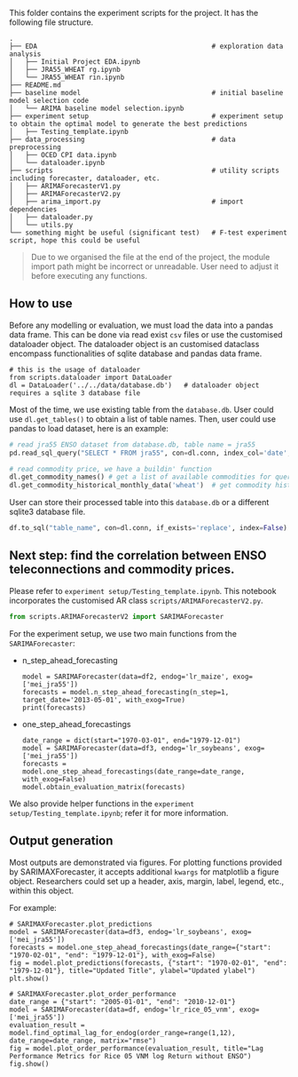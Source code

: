 This folder contains the experiment scripts for the project. It has the following file structure.

```
.
├── EDA                                            # exploration data analysis 
│   ├── Initial Project EDA.ipynb
│   ├── JRA55_WHEAT rg.ipynb
│   └── JRA55_WHEAT rin.ipynb
├── README.md
├── baseline model                                 # initial baseline model selection code 
│   └── ARIMA baseline model selection.ipynb       
├── experiment setup                               # experiment setup to obtain the optimal model to generate the best predictions
│   ├── Testing_template.ipynb                     
├── data_processing                                # data preprocessing
│   ├── OCED CPI data.ipynb
│   └── dataloader.ipynb
├── scripts                                        # utility scripts including forecaster, dataloader, etc.
│   ├── ARIMAForecasterV1.py
│   ├── ARIMAForecasterV2.py
│   ├── arima_import.py                            # import dependencies
│   ├── dataloader.py
│   └── utils.py
└── something might be useful (significant test)   # F-test experiment script, hope this could be useful
```

> Due to we organised the file at the end of the project, the module import path might be incorrect or unreadable.
> User need to adjust it before executing any functions.

## How to use

Before any modelling or evaluation, we must load the data into a pandas data frame. This can be done via read exist `csv` files or use the customised dataloader object. The dataloader object is an customised dataclass encompass functionalities of sqlite database and pandas data frame.

```{python}
# this is the usage of dataloader
from scripts.dataloader import DataLoader
dl = DataLoader('../../data/database.db')   # dataloader object requires a sqlite 3 database file
```

Most of the time, we use existing table from the `database.db`. User could use `dl.get_tables()` to obtain a list of table names.
Then, user could use pandas to load dataset, here is an example:

```python
# read jra55 ENSO dataset from database.db, table name = jra55
pd.read_sql_query("SELECT * FROM jra55", con=dl.conn, index_col='date', parse_date='index')

# read commodity price, we have a buildin' function
dl.get_commodity_names() # get a list of available commodities for query
dl.get_commodity_historical_monthly_data('wheat')  # get commodity historical monthly data
```

User can store their processed table into this `database.db` or a different sqlite3 database file.

```python
df.to_sql("table_name", con=dl.conn, if_exists='replace', index=False)
```

## Next step: find the correlation between ENSO teleconnections and commodity prices.

Please refer to `experiment setup/Testing_template.ipynb`. This notebook incorporates the customised AR class `scripts/ARIMAForecasterV2.py`.

```python
from scripts.ARIMAForecasterV2 import SARIMAForecaster
```

For the experiment setup, we use two main functions from the `SARIMAForecaster`:

- n_step_ahead_forecasting

    ```{python}
    model = SARIMAForecaster(data=df2, endog='lr_maize', exog=['mei_jra55'])
    forecasts = model.n_step_ahead_forecasting(n_step=1, target_date='2013-05-01', with_exog=True)
    print(forecasts)
    ```
    
- one_step_ahead_forecastings

    ```{python}
    date_range = dict(start="1970-03-01", end="1979-12-01")
    model = SARIMAForecaster(data=df3, endog='lr_soybeans', exog=['mei_jra55'])
    forecasts = model.one_step_ahead_forecastings(date_range=date_range, with_exog=False)
    model.obtain_evaluation_matrix(forecasts)
    ````

We also provide helper functions in the `experiment setup/Testing_template.ipynb`; refer it for more information.

## Output generation

Most outputs are demonstrated via figures. For plotting functions provided by SARIMAXForecaster, it accepts additional `kwargs` for matplotlib a figure object. Researchers could set up a header, axis, margin, label, legend, etc., within this object.

For example:

```{python}
# SARIMAXForecaster.plot_predictions
model = SARIMAForecaster(data=df3, endog='lr_soybeans', exog=['mei_jra55'])
forecasts = model.one_step_ahead_forecastings(date_range={"start": "1970-02-01", "end": "1979-12-01"}, with_exog=False)
fig = model.plot_predictions(forecasts, {"start": "1970-02-01", "end": "1979-12-01"}, title="Updated Title", ylabel="Updated ylabel")
plt.show()

# SARIMAXForecaster.plot_order_performance
date_range = {"start": "2005-01-01", "end": "2010-12-01"}
model = SARIMAForecaster(data=df, endog='lr_rice_05_vnm', exog=['mei_jra55'])
evaluation_result = model.find_optimal_lag_for_endog(order_range=range(1,12), date_range=date_range, matrix="rmse")
fig = model.plot_order_performance(evaluation_result, title="Lag Performance Metrics for Rice 05 VNM log Return without ENSO")
fig.show()
```